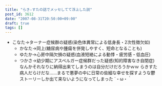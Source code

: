 ```yaml
---
title: "らき☆すたの話でメッセしてて浮上した説"
post_id: 3612
date: "2007-08-31T20:50:00+09:00"
draft: true
tags: []
---
```



* こなた→ターナー症候群の疑惑(染色体異常による低身長・2次性徴欠如)
  * かなた→同上(糖尿病や腫瘍を併発しやすく、短命となることも)
  * ゆたか→心房中隔欠損の疑惑(血液短絡による動悸・疲労感・低血圧)
  * つかさ→幼少期にアスペルガー症候群だった疑惑(知的障害なき自閉症)
なんかそれなりに納得出来てしまうのは自分だけだろうかｗｗ らきすた病人だらけだな……まるで悪夢の中に日常の些細な幸せを探すような鬱ストーリーしか出て来ないようになってしまった ´・ω・｀
